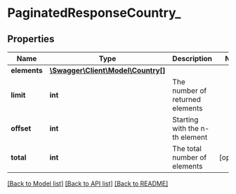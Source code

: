 # PaginatedResponseCountry_

## Properties
Name | Type | Description | Notes
------------ | ------------- | ------------- | -------------
**elements** | [**\Swagger\Client\Model\Country[]**](Country.md) |  | 
**limit** | **int** | The number of returned elements | 
**offset** | **int** | Starting with the n-th element | 
**total** | **int** | The total number of elements | [optional] 

[[Back to Model list]](../README.md#documentation-for-models) [[Back to API list]](../README.md#documentation-for-api-endpoints) [[Back to README]](../README.md)


